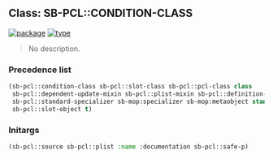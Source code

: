 ## Class: SB-PCL::CONDITION-CLASS
[![package](https://img.shields.io/badge/Package-SB--PCL-5f9ea0.svg?style=social&colorA=999999)](../) [![type](https://img.shields.io/badge/Type-Class-5f9ea0.svg?style=social&colorA=999999)](../#class) 

> No description.

### Precedence list
```cl
(sb-pcl::condition-class sb-pcl::slot-class sb-pcl::pcl-class class
 sb-pcl::dependent-update-mixin sb-pcl::plist-mixin sb-pcl::definition-source-mixin
 sb-pcl::standard-specializer sb-mop:specializer sb-mop:metaobject standard-object
 sb-pcl::slot-object t)
```
### Initargs
```cl
(sb-pcl::source sb-pcl::plist :name :documentation sb-pcl::safe-p)
```
